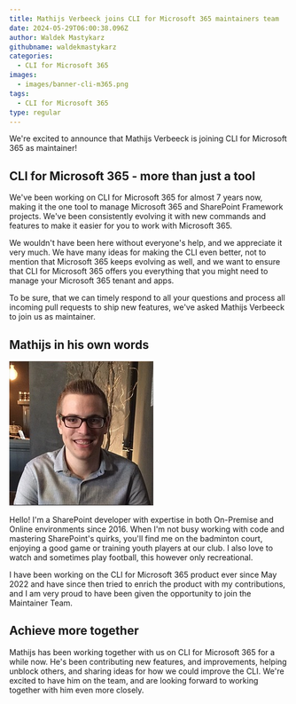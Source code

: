 ```yaml
---
title: Mathijs Verbeeck joins CLI for Microsoft 365 maintainers team
date: 2024-05-29T06:00:38.096Z
author: Waldek Mastykarz
githubname: waldekmastykarz
categories:
  - CLI for Microsoft 365
images:
  - images/banner-cli-m365.png
tags:
  - CLI for Microsoft 365
type: regular
---
```


We're excited to announce that Mathijs Verbeeck is joining CLI for Microsoft 365 as maintainer!

## CLI for Microsoft 365 - more than just a tool

We've been working on CLI for Microsoft 365 for almost 7 years now, making it the one tool to manage Microsoft 365 and SharePoint Framework projects. We've been consistently evolving it with new commands and features to make it easier for you to work with Microsoft 365.

We wouldn't have been here without everyone's help, and we appreciate it very much. We have many ideas for making the CLI even better, not to mention that Microsoft 365 keeps evolving as well, and we want to ensure that CLI for Microsoft 365 offers you everything that you might need to manage your Microsoft 365 tenant and apps.

To be sure, that we can timely respond to all your questions and process all incoming pull requests to ship new features, we've asked Mathijs Verbeeck to join us as maintainer.

## Mathijs in his own words

![Mathijs Verbeeck](images/mathijs.jpeg)

Hello! I'm a SharePoint developer with expertise in both On-Premise and Online environments since 2016. When I'm not busy working with code and mastering SharePoint's quirks, you'll find me on the badminton court, enjoying a good game or training youth players at our club. I also love to watch and sometimes play football, this however only recreational. 

I have been working on the CLI for Microsoft 365 product ever since May 2022 and have since then tried to enrich the product with my contributions, and I am very proud to have been given the opportunity to join the Maintainer Team.

## Achieve more together

Mathijs has been working together with us on CLI for Microsoft 365 for a while now. He's been contributing new features, and improvements, helping unblock others, and sharing ideas for how we could improve the CLI. We're excited to have him on the team, and are looking forward to working together with him even more closely.
